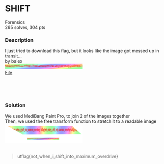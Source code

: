 # SHIFT

Forensics<br/>
265 solves, 304 pts<br/>

### Description
I just tried to download this flag, but it looks like the image got messed up in transit...<br/>
by balex<br/>
<img src="./Assets/SHIFT.png" width="50%" height="50%"><br/>
[File](./Assets/SHIFT.png)

<br/><br/><br/>

### Solution
We used MediBang Paint Pro, to join 2 of the images together<br/>
Then, we used the free transform function to stretch it to a readable image<br/>
<img src="./Assets/SHIFTed.png" width="50%" height="50%"><br/>
<br/>
> utflag{not_when_i_shift_into_maximum_overdrive}